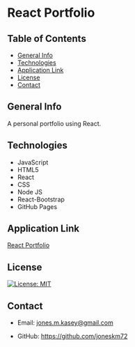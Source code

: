 # React Portfolio

## Table of Contents

* [General Info](#general-info)
* [Technologies](#technologies)
* [Application Link](#application-link)
* [License](#license)
* [Contact](#contact)

## General Info

A personal portfolio using React.

## Technologies

* JavaScript
* HTML5
* React
* CSS
* Node JS
* React-Bootstrap
* GitHub Pages

## Application Link

[React Portfolio](https://joneskm72.github.io/react-portfolio/)

## License

[![License: MIT](https://img.shields.io/badge/License-MIT-yellow.svg)](https://opensource.org/licenses/MIT)

## Contact

* Email: jones.m.kasey@gmail.com

* GitHub: https://github.com/joneskm72
